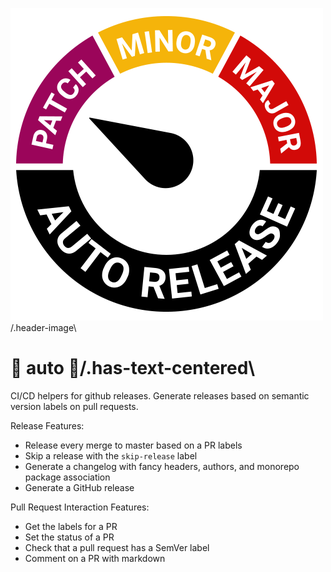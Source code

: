 ![Markdown](../images/auto.gif)/.header-image\

# :rocket: auto :rocket:/.has-text-centered\

CI/CD helpers for github releases. Generate releases based on semantic version labels on pull requests.

Release Features:

- Release every merge to master based on a PR labels
- Skip a release with the `skip-release` label
- Generate a changelog with fancy headers, authors, and monorepo package association
- Generate a GitHub release

Pull Request Interaction Features:

- Get the labels for a PR
- Set the status of a PR
- Check that a pull request has a SemVer label
- Comment on a PR with markdown
